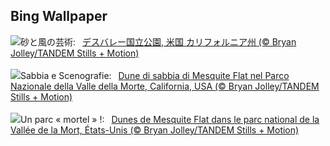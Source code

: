 ## Bing Wallpaper
![](https://www.bing.com/th?id=OHR.MesquiteFlats_JA-JP8164814192_UHD.jpg&w=1000)砂と風の芸術:&nbsp;&ensp;[デスバレー国立公園, 米国 カリフォルニア州 (© Bryan Jolley/TANDEM Stills + Motion)](https://www.bing.com/th?id=OHR.MesquiteFlats_JA-JP8164814192_UHD.jpg)
<br><br/>
![](https://www.bing.com/th?id=OHR.MesquiteFlats_IT-IT2661681308_UHD.jpg&w=1000)Sabbia e Scenografie:&nbsp;&ensp;[Dune di sabbia di Mesquite Flat nel Parco Nazionale della Valle della Morte, California, USA (© Bryan Jolley/TANDEM Stills + Motion)](https://www.bing.com/th?id=OHR.MesquiteFlats_IT-IT2661681308_UHD.jpg)
<br><br/>
![](https://www.bing.com/th?id=OHR.MesquiteFlats_FR-FR4877513752_UHD.jpg&w=1000)Un parc « mortel » !:&nbsp;&ensp;[Dunes de Mesquite Flat dans le parc national de la Vallée de la Mort, États-Unis (© Bryan Jolley/TANDEM Stills + Motion)](https://www.bing.com/th?id=OHR.MesquiteFlats_FR-FR4877513752_UHD.jpg)
<br><br/>

